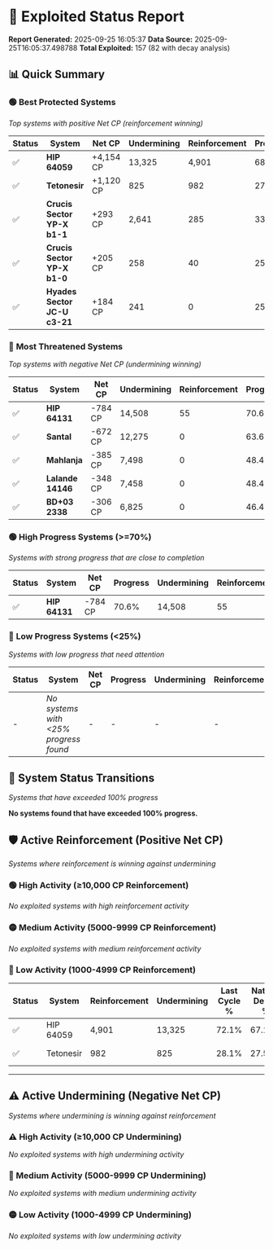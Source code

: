 # 🌟 Exploited Status Report

**Report Generated:** 2025-09-25 16:05:37
**Data Source:** 2025-09-25T16:05:37.498788
**Total Exploited:** 157 (82 with decay analysis)

## 📊 Quick Summary

### 🟢 **Best Protected Systems**
*Top systems with positive Net CP (reinforcement winning)*

| Status | System | Net CP | Undermining | Reinforcement | Progress |
|--------|--------|--------|-------------|---------------|----------|
| ✅ | **HIP 64059** | +4,154 CP | 13,325 | 4,901 | 68.3% |
| ✅ | **Tetonesir** | +1,120 CP | 825 | 982 | 27.9% |
| ✅ | **Crucis Sector YP-X b1-1** | +293 CP | 2,641 | 285 | 33.4% |
| ✅ | **Crucis Sector YP-X b1-0** | +205 CP | 258 | 40 | 25.8% |
| ✅ | **Hyades Sector JC-U c3-21** | +184 CP | 241 | 0 | 25.8% |

### 🔴 **Most Threatened Systems**
*Top systems with negative Net CP (undermining winning)*

| Status | System | Net CP | Undermining | Reinforcement | Progress |
|--------|--------|--------|-------------|---------------|----------|
| ✅ | **HIP 64131** | -784 CP | 14,508 | 55 | 70.6% |
| ✅ | **Santal** | -672 CP | 12,275 | 0 | 63.6% |
| ✅ | **Mahlanja** | -385 CP | 7,498 | 0 | 48.4% |
| ✅ | **Lalande 14146** | -348 CP | 7,458 | 0 | 48.4% |
| ✅ | **BD+03 2338** | -306 CP | 6,825 | 0 | 46.4% |

### 🟢 **High Progress Systems (>=70%)**
*Systems with strong progress that are close to completion*

| Status | System | Net CP | Progress | Undermining | Reinforcement |
|--------|--------|--------|----------|-------------|---------------|
| ✅ | **HIP 64131** | -784 CP | 70.6% | 14,508 | 55 |

### 🔴 **Low Progress Systems (<25%)**
*Systems with low progress that need attention*

| Status | System | Net CP | Progress | Undermining | Reinforcement |
|--------|--------|--------|----------|-------------|---------------|
| - | *No systems with <25% progress found* | - | - | - | - |
## 🔄 System Status Transitions
*Systems that have exceeded 100% progress*

**No systems found that have exceeded 100% progress.**

## 🛡️ Active Reinforcement (Positive Net CP)
*Systems where reinforcement is winning against undermining*

### 🟢 High Activity (≥10,000 CP Reinforcement)

*No exploited systems with high reinforcement activity*

### 🟡 Medium Activity (5000-9999 CP Reinforcement)

*No exploited systems with medium reinforcement activity*

### 🔴 Low Activity (1000-4999 CP Reinforcement)

| Status | System | Reinforcement | Undermining | Last Cycle % | Natural Decay % | Current Progress % | Current CP | Net CP | Activity |
|--------|--------|---------------|-------------|--------------|-----------------|-------------------|------------|--------|----------|
| ✅ | HIP 64059 | 4,901 | 13,325 | 72.1% | 67.11% | 68.3% | 239,049 | +4,154 | 🔵 Low Reinforcement |
| ✅ | Tetonesir | 982 | 825 | 28.1% | 27.58% | 27.9% | 97,649 | +1,120 | 🔵 Low Reinforcement |


---

## ⚠️ Active Undermining (Negative Net CP)
*Systems where undermining is winning against reinforcement*

### ⚠️ High Activity (≥10,000 CP Undermining)

*No exploited systems with high undermining activity*

### 🔶 Medium Activity (5000-9999 CP Undermining)

*No exploited systems with medium undermining activity*

### 🟡 Low Activity (1000-4999 CP Undermining)

*No exploited systems with low undermining activity*
